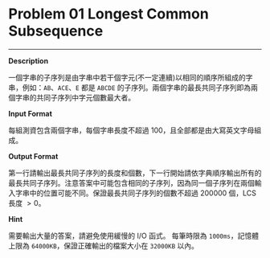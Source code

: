 # Problem 01 Longest Common Subsequence
---
**Description**

一個字串的子序列是由字串中若干個字元(不一定連續)以相同的順序所組成的字串，例如：`AB`、`ACE`、`E` 都是 `ABCDE` 的子序列。兩個字串的最長共同子序列即為兩個字串的共同子序列中字元個數最大者。

**Input Format**

每組測資包含兩個字串，每個字串長度不超過 $100$，且全部都是由大寫英文字母組成。

**Output Format**

第一行請輸出最長共同子序列的長度和個數，下一行開始請依字典順序輸出所有的最長共同子序列。注意答案中可能包含相同的子序列，因為同一個子序列在兩個輸入字串中的位置可能不同。保證最長共同子序列的個數不超過 $200000$ 個，LCS 長度 $>0$。

**Hint**

需要輸出大量的答案，請避免使用緩慢的 I/O 函式。
每筆時限為 `1000ms`，記憶體上限為 `64000KB`，保證正確輸出的檔案大小在 `32000KB` 以內。

